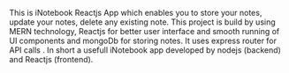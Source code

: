 This is iNotebook Reactjs App which enables you to store your notes, update your notes, delete any existing note.
This project is build by using MERN technology, Reactjs for better user interface and smooth running of UI components and mongoDb for storing notes. It uses express router for API calls . In short a usefull iNotebook app developed by nodejs (backend) and Reactjs (frontend).  